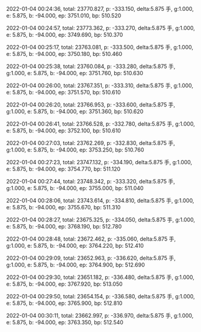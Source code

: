 2022-01-04 00:24:36, total: 23770.827, p: -333.150, delta:5.875 手, g:1.000, e: 5.875, b: -94.000, ep: 3751.010, bp: 510.520

2022-01-04 00:24:57, total: 23773.362, p: -333.270, delta:5.875 手, g:1.000, e: 5.875, b: -94.000, ep: 3749.690, bp: 510.370

2022-01-04 00:25:17, total: 23763.081, p: -333.500, delta:5.875 手, g:1.000, e: 5.875, b: -94.000, ep: 3750.180, bp: 510.460

2022-01-04 00:25:38, total: 23760.084, p: -333.280, delta:5.875 手, g:1.000, e: 5.875, b: -94.000, ep: 3751.760, bp: 510.630

2022-01-04 00:26:00, total: 23767.351, p: -333.310, delta:5.875 手, g:1.000, e: 5.875, b: -94.000, ep: 3751.570, bp: 510.610

2022-01-04 00:26:20, total: 23766.953, p: -333.600, delta:5.875 手, g:1.000, e: 5.875, b: -94.000, ep: 3751.360, bp: 510.620

2022-01-04 00:26:41, total: 23766.528, p: -332.780, delta:5.875 手, g:1.000, e: 5.875, b: -94.000, ep: 3752.100, bp: 510.610

2022-01-04 00:27:03, total: 23762.269, p: -332.830, delta:5.875 手, g:1.000, e: 5.875, b: -94.000, ep: 3753.250, bp: 510.760

2022-01-04 00:27:23, total: 23747.132, p: -334.190, delta:5.875 手, g:1.000, e: 5.875, b: -94.000, ep: 3754.770, bp: 511.120

2022-01-04 00:27:44, total: 23748.342, p: -333.320, delta:5.875 手, g:1.000, e: 5.875, b: -94.000, ep: 3755.000, bp: 511.040

2022-01-04 00:28:06, total: 23743.614, p: -334.810, delta:5.875 手, g:1.000, e: 5.875, b: -94.000, ep: 3755.670, bp: 511.310

2022-01-04 00:28:27, total: 23675.325, p: -334.050, delta:5.875 手, g:1.000, e: 5.875, b: -94.000, ep: 3768.190, bp: 512.780

2022-01-04 00:28:48, total: 23672.462, p: -335.060, delta:5.875 手, g:1.000, e: 5.875, b: -94.000, ep: 3764.220, bp: 512.410

2022-01-04 00:29:09, total: 23652.963, p: -336.620, delta:5.875 手, g:1.000, e: 5.875, b: -94.000, ep: 3764.900, bp: 512.690

2022-01-04 00:29:30, total: 23651.182, p: -336.480, delta:5.875 手, g:1.000, e: 5.875, b: -94.000, ep: 3767.920, bp: 513.050

2022-01-04 00:29:50, total: 23654.154, p: -336.580, delta:5.875 手, g:1.000, e: 5.875, b: -94.000, ep: 3765.900, bp: 512.810

2022-01-04 00:30:11, total: 23662.997, p: -336.970, delta:5.875 手, g:1.000, e: 5.875, b: -94.000, ep: 3763.350, bp: 512.540